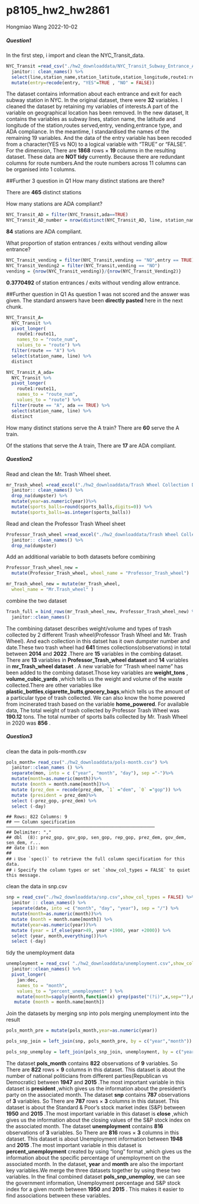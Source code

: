 p8105_hw2_hw2861
================
Hongmiao Wang
2022-10-02

##### Question1

In the first step, i import and clean the NYC_Transit_data.

``` r
NYC_Transit =read_csv("./hw2_downloaddata/NYC_Transit_Subway_Entrance_And_Exit_Data.csv",col_types = cols(Route8 = "c", Route9 = "c", Route10 = "c", Route11 = "c")) %>% 
  janitor:: clean_names() %>% 
  select(line,station_name,station_latitude,station_longitude,route1:route11,entry,vending,entrance_type,ada) %>%
  mutate(entry=recode(entry, "YES"=TRUE , "NO" = FALSE))
```

The dataset contains information about each entrance and exit for each
subway station in NYC. In the original dataset, there were **32**
variables. I cleaned the dataset by retaining my variables of
interests.A part of the variable on geographical location has been
removed. In the new dataset, It contains the variables as subway lines,
station name, the latitude and longitude of the station,routes
served,entry, vending,entrance type, and ADA compliance. In the
meantime, I standardised the names of the remaining 19 variables. And
the data of the entry variable has been recoded from a character(YES vs
NO) to a logical variable with “TRUE” or “FALSE”. For the dimension,
There are **1868** rows × **19** columns in the resulting dataset. These
data are **NOT tidy** currently. Because there are redundant columns for
route numbers.And the route numbers across 11 columns can be organised
into 1 columns.

\##Further 3 question in Q1 How many distinct stations are there?

There are **465** distinct stations

How many stations are ADA compliant?

``` r
NYC_Transit_AD = filter(NYC_Transit,ada==TRUE)
NYC_Transit_AD_number = nrow(distinct(NYC_Transit_AD, line, station_name))
```

**84** stations are ADA compliant.

What proportion of station entrances / exits without vending allow
entrance?

``` r
NYC_Transit_vending = filter(NYC_Transit,vending == "NO",entry == TRUE)
NYC_Transit_Vending2 = filter(NYC_Transit,vending == "NO")
vending = {nrow(NYC_Transit_vending)}/{nrow(NYC_Transit_Vending2)}
```

**0.3770492** of station entrances / exits without vending allow
entrance.

\##Further question in Q1 As question 1 was not scored and the answer
was given. The standard answers have been **directly pasted** here in
the next chunk.

``` r
NYC_Transit_A=
  NYC_Transit %>% 
  pivot_longer(
    route1:route11,
    names_to = "route_num",
    values_to = "route") %>% 
  filter(route == "A") %>% 
  select(station_name, line) %>% 
  distinct

NYC_Transit_A_ada=
  NYC_Transit %>% 
  pivot_longer(
    route1:route11,
    names_to = "route_num",
    values_to = "route") %>% 
  filter(route == "A", ada == TRUE) %>% 
  select(station_name, line) %>% 
  distinct
```

How many distinct stations serve the A train? There are **60** serve the
A train.

Of the stations that serve the A train, There are **17** are ADA
compliant.

##### Question2

Read and clean the Mr. Trash Wheel sheet.

``` r
mr_Trash_wheel =read_excel("./hw2_downloaddata/Trash Wheel Collection Data.xlsx",sheet = "Mr. Trash Wheel", range = "A2:N550") %>% 
  janitor:: clean_names() %>% 
  drop_na(dumpster) %>% 
  mutate(year=as.numeric(year))%>% 
  mutate(sports_balls=round(sports_balls,digits=0)) %>% 
  mutate(sports_balls=as.integer(sports_balls))
```

Read and clean the Professor Trash Wheel sheet

``` r
Professor_Trash_wheel =read_excel("./hw2_downloaddata/Trash Wheel Collection Data.xlsx",sheet = "Professor Trash Wheel", range = "A2:M97") %>% 
  janitor:: clean_names() %>% 
  drop_na(dumpster) 
```

Add an additional variable to both datasets before combining

``` r
Professor_Trash_wheel_new = 
  mutate(Professor_Trash_wheel, wheel_name = "Professor_Trash_wheel")

mr_Trash_wheel_new = mutate(mr_Trash_wheel,
  wheel_name = "Mr.Trash_wheel" )
```

combine the two dataset

``` r
Trash_full = bind_rows(mr_Trash_wheel_new, Professor_Trash_wheel_new) %>%
  janitor::clean_names() 
```

The combining dataset describes weight/volume and types of trash
collected by 2 different Trash wheel(Professor Trash Wheel and Mr. Trash
Wheel). And each collection in this datset has it own dumpster number
and date.These two trash wheel had **641** times
collections(observations) in total between **2014** and **2022** .There
are **15** variables in the combing dataset. There are **13** variables
in **Professor_Trash_wheel dataset** and **14** variables in
**mr_Trash_wheel dataset** . A new variable for “Trash wheel name” has
been added to the combing dataset.Those key variables are
**weight_tons** , **volume_cubic_yards** ,which tells us the weight and
volume of the waste collected.There are other variables like
**plastic_bottles**,**cigarette_butts**,**grocery_bags**,which tells us
the amount of a particular type of trash collected. We can also know the
home powered from incinerated trash based on the variable
**home_powered**. For available data, The total weight of trash
collected by Professor Trash Wheel was **190.12** tons. The total number
of sports balls collected by Mr. Trash Wheel in 2020 was **856** .

##### Question3

clean the data in pols-month.csv

``` r
pols_month= read_csv("./hw2_downloaddata/pols-month.csv") %>% 
  janitor::clean_names () %>% 
  separate(mon, into = c ("year", "month", "day"), sep ="-")%>% 
  mutate(month=as.numeric(month))%>% 
  mutate (month = month.name[month])%>%
  mutate (prez_dem = recode(prez_dem, `1` ="dem", `0` ="gop")) %>% 
  mutate (president = prez_dem)%>% 
  select (-prez_gop,-prez_dem) %>% 
  select (-day)
```

    ## Rows: 822 Columns: 9
    ## ── Column specification ────────────────────────────────────────────────────────
    ## Delimiter: ","
    ## dbl  (8): prez_gop, gov_gop, sen_gop, rep_gop, prez_dem, gov_dem, sen_dem, r...
    ## date (1): mon
    ## 
    ## ℹ Use `spec()` to retrieve the full column specification for this data.
    ## ℹ Specify the column types or set `show_col_types = FALSE` to quiet this message.

clean the data in snp.csv

``` r
snp = read_csv("./hw2_downloaddata/snp.csv",show_col_types = FALSE) %>% 
  janitor :: clean_names() %>% 
  separate(date, into =c ("month", "day", "year"), sep = "/") %>% 
  mutate(month=as.numeric(month))%>% 
  mutate (month = month.name[month]) %>% 
  mutate(year=as.numeric(year))%>% 
  mutate (year = if_else(year>49, year +1900, year +2000)) %>% 
  select (year, month,everything())%>% 
  select (-day) 
```

tidy the unemployment data

``` r
unemployment = read_csv( "./hw2_downloaddata/unemployment.csv",show_col_types = FALSE ) %>% 
  janitor::clean_names() %>% 
  pivot_longer(
    jan:dec,
    names_to = "month",
    values_to = "percent_unemployment" ) %>%
    mutate(month=sapply(month,function(x) grep(paste("(?i)",x,sep=""),month.abb)))%>% 
   mutate (month = month.name[month]) 
```

Join the datasets by merging snp into pols merging unemployment into the
result

``` r
pols_month_pre = mutate(pols_month,year=as.numeric(year))

pols_snp_join = left_join(snp, pols_month_pre, by = c("year","month"))

pols_snp_unemploy = left_join(pols_snp_join, unemployment, by = c("year", "month"))
```

The dataset **pols_month** contains **822** observations of **9**
variables. So There are **822** rows × **9** columns in this dataset.
This dataset is about the number of national politicians from different
parties(Republican vs Democratic) between **1947** and **2015** .The
most important variable in this dataset is **president** ,which gives us
the information about the president’s party on the associated month. The
dataset **snp** contains **787** observations of **3** variables. So
There are **787** rows × **3** columns in this dataset. This dataset is
about the Standard & Poor’s stock market index (S&P) between **1950**
and **2015** .The most important variable in this dataset is **close**
,which gives us the information about the closing values of the S&P
stock index on the associated month. The dataset **unemployment**
contains **816** observations of **3** variables. So There are **816**
rows × **3** columns in this dataset. This dataset is about Unemployment
information between **1948** and **2015** .The most important variable
in this dataset is **percent_unemployment** created by using “long”
format ,which gives us the information about the specific percentage of
unemployment on the associated month. In the dataset, **year** and
**month** are also the important key variables.We merge the three
datasets together by using these two variables. In the final combined
dataset **pols_snp_unemploy**, we can see the government information,
Unemployment percentage and S&P stock index for a given month between
**1950** and **2015** . This makes it easier to find associations
between these variables.
